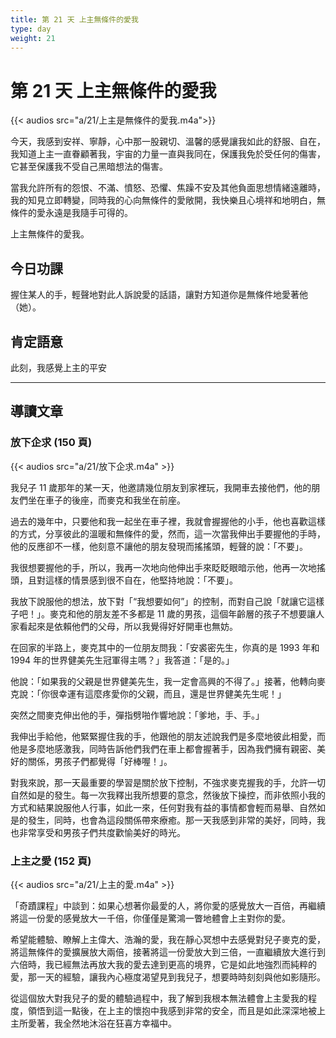 ```yaml
---
title: 第 21 天 上主無條件的愛我
type: day
weight: 21
---
```


# 第 21 天 上主無條件的愛我

{{< audios src="a/21/上主是無條件的愛我.m4a">}}

今天，我感到安祥、寧靜，心中那一股親切、溫馨的感覺讓我如此的舒服、自在，我知道上主一直眷顧著我，宇宙的力量一直與我同在，保護我免於受任何的傷害，它甚至保護我不受自己黑暗想法的傷害。

當我允許所有的怨恨、不滿、憤怒、恐懼、焦躁不安及其他負面思想情緒遠離時，我的知見立即轉變，同時我的心向無條件的愛敞開，我快樂且心境祥和地明白，無條件的愛永遠是我隨手可得的。

上主無條件的愛我。


## 今日功課

握住某人的手，輕聲地對此人訴說愛的話語，讓對方知道你是無條件地愛著他（她）。

## 肯定語意

此刻，我感覺上主的平安

---

## 導讀文章

### 放下企求 (150 頁)

{{< audios src="a/21/放下企求.m4a" >}}

我兒子 11 歲那年的某一天，他邀請幾位朋友到家裡玩，我開車去接他們，他的朋友們坐在車子的後座，而麥克和我坐在前座。

過去的幾年中，只要他和我一起坐在車子裡，我就會握握他的小手，他也喜歡這樣的方式，分享彼此的溫暖和無條件的愛，然而，這一次當我伸出手要握他的手時，他的反應卻不一樣，他刻意不讓他的朋友發現而搖搖頭，輕聲的說：「不要」。

我很想要握他的手，所以，我再一次地向他伸出手來眨眨眼暗示他，他再一次地搖頭，且對這樣的情景感到很不自在，他堅持地說：「不要」。

我放下說服他的想法，放下對「“我想要如何”」的控制，而對自己說「就讓它這樣子吧！」。麥克和他的朋友差不多都是 11 歲的男孩，這個年齡層的孩子不想要讓人家看起來是依賴他們的父母，所以我覺得好好開車也無妨。

在回家的半路上，麥克其中的一位朋友問我：「安裘密先生，你真的是 1993 年和 1994 年的世界健美先生冠軍得主嗎？」我答道：「是的。」

他說：「如果我的父親是世界健美先生，我一定會高興的不得了。」接著，他轉向麥克說：「你很幸運有這麼疼愛你的父親，而且，還是世界健美先生呢！」

突然之間麥克伸出他的手，彈指劈啪作響地說：「爹地，手、手。」

我伸出手給他，他緊緊握住我的手，他跟他的朋友述說我們是多麼地彼此相愛，而他是多麼地感激我，同時告訴他們我們在車上都會握著手，因為我們擁有親密、美好的關係，男孩子們都覺得「好棒喔！」。

對我來說，那一天最重要的學習是關於放下控制，不強求麥克握我的手，允許一切自然如是的發生。每一次我釋出我所想要的意念，然後放下操控，而非依照小我的方式和結果說服他人行事，如此一來，任何對我有益的事情都會輕而易舉、自然如是的發生，同時，也會為這段關係帶來療癒。那一天我感到非常的美好，同時，我也非常享受和男孩子們共度歡愉美好的時光。

### 上主之愛 (152 頁)

{{< audios src="a/21/上主的愛.m4a" >}}

「奇蹟課程」中談到：如果心想著你最愛的人，將你愛的感覺放大一百倍，再繼續將這一份愛的感覺放大一千倍，你僅僅是驚鴻一瞥地體會上主對你的愛。

希望能體驗、瞭解上主偉大、浩瀚的愛，我在靜心冥想中去感覺對兒子麥克的愛，將這無條件的愛擴展放大兩倍，接著將這一份愛放大到三倍，一直繼續放大進行到六倍時，我已經無法再放大我的愛去達到更高的境界，它是如此地強烈而純粹的愛，那一天的經驗，讓我內心極度渴望見到我兒子，想要時時刻刻與他如影隨形。

從這個放大對我兒子的愛的體驗過程中，我了解到我根本無法體會上主愛我的程度，領悟到這一點後，在上主的懷抱中我感到非常的安全，而且是如此深深地被上主所愛著，我全然地沐浴在狂喜方幸福中。
